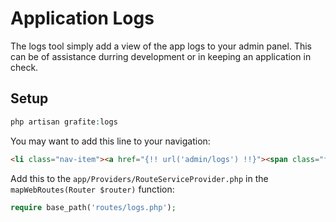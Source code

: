 # Application Logs

The logs tool simply add a view of the app logs to your admin panel. This can be of assistance durring development or in keeping an application in check.

## Setup

```php
php artisan grafite:logs
```

You may want to add this line to your navigation:

```html
<li class="nav-item"><a href="{!! url('admin/logs') !!}"><span class="fa fa-line-chart"></span> Logs</a></li>
```

Add this to the `app/Providers/RouteServiceProvider.php` in the `mapWebRoutes(Router $router)` function:

```php
require base_path('routes/logs.php');
```
